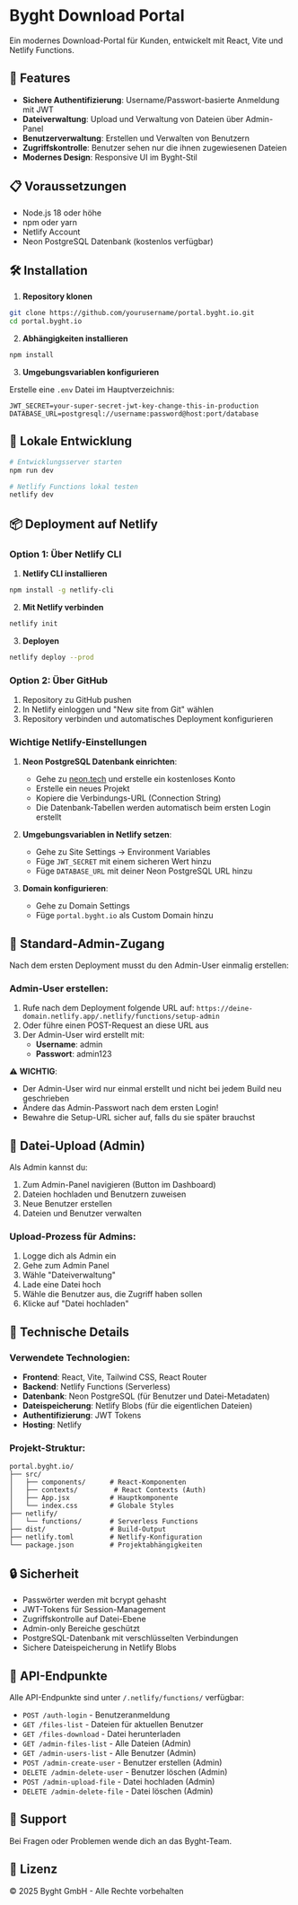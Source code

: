 # Byght Download Portal

Ein modernes Download-Portal für Kunden, entwickelt mit React, Vite und Netlify Functions.

## 🚀 Features

- **Sichere Authentifizierung**: Username/Passwort-basierte Anmeldung mit JWT
- **Dateiverwaltung**: Upload und Verwaltung von Dateien über Admin-Panel
- **Benutzerverwaltung**: Erstellen und Verwalten von Benutzern
- **Zugriffskontrolle**: Benutzer sehen nur die ihnen zugewiesenen Dateien
- **Modernes Design**: Responsive UI im Byght-Stil

## 📋 Voraussetzungen

- Node.js 18 oder höhe
- npm oder yarn
- Netlify Account
- Neon PostgreSQL Datenbank (kostenlos verfügbar)

## 🛠️ Installation 

1. **Repository klonen**
```bash
git clone https://github.com/yourusername/portal.byght.io.git
cd portal.byght.io
```

2. **Abhängigkeiten installieren**
```bash
npm install
```

3. **Umgebungsvariablen konfigurieren**

Erstelle eine `.env` Datei im Hauptverzeichnis:
```env
JWT_SECRET=your-super-secret-jwt-key-change-this-in-production
DATABASE_URL=postgresql://username:password@host:port/database
```

## 🚀 Lokale Entwicklung

```bash
# Entwicklungsserver starten
npm run dev

# Netlify Functions lokal testen
netlify dev
```

## 📦 Deployment auf Netlify

### Option 1: Über Netlify CLI

1. **Netlify CLI installieren**
```bash
npm install -g netlify-cli
```

2. **Mit Netlify verbinden**
```bash
netlify init
```

3. **Deployen**
```bash
netlify deploy --prod
```

### Option 2: Über GitHub

1. Repository zu GitHub pushen
2. In Netlify einloggen und "New site from Git" wählen
3. Repository verbinden und automatisches Deployment konfigurieren

### Wichtige Netlify-Einstellungen

1. **Neon PostgreSQL Datenbank einrichten**:
   - Gehe zu [neon.tech](https://neon.tech) und erstelle ein kostenloses Konto
   - Erstelle ein neues Projekt
   - Kopiere die Verbindungs-URL (Connection String)
   - Die Datenbank-Tabellen werden automatisch beim ersten Login erstellt

2. **Umgebungsvariablen in Netlify setzen**:
   - Gehe zu Site Settings → Environment Variables
   - Füge `JWT_SECRET` mit einem sicheren Wert hinzu
   - Füge `DATABASE_URL` mit deiner Neon PostgreSQL URL hinzu

2. **Domain konfigurieren**:
   - Gehe zu Domain Settings
   - Füge `portal.byght.io` als Custom Domain hinzu

## 👤 Standard-Admin-Zugang

Nach dem ersten Deployment musst du den Admin-User einmalig erstellen:

### Admin-User erstellen:
1. Rufe nach dem Deployment folgende URL auf: `https://deine-domain.netlify.app/.netlify/functions/setup-admin`
2. Oder führe einen POST-Request an diese URL aus
3. Der Admin-User wird erstellt mit:
   - **Username**: admin
   - **Passwort**: admin123

⚠️ **WICHTIG**: 
- Der Admin-User wird nur einmal erstellt und nicht bei jedem Build neu geschrieben
- Ändere das Admin-Passwort nach dem ersten Login!
- Bewahre die Setup-URL sicher auf, falls du sie später brauchst

## 📁 Datei-Upload (Admin)

Als Admin kannst du:
1. Zum Admin-Panel navigieren (Button im Dashboard)
2. Dateien hochladen und Benutzern zuweisen
3. Neue Benutzer erstellen
4. Dateien und Benutzer verwalten

### Upload-Prozess für Admins:
1. Logge dich als Admin ein
2. Gehe zum Admin Panel
3. Wähle "Dateiverwaltung"
4. Lade eine Datei hoch
5. Wähle die Benutzer aus, die Zugriff haben sollen
6. Klicke auf "Datei hochladen"

## 🔧 Technische Details

### Verwendete Technologien:
- **Frontend**: React, Vite, Tailwind CSS, React Router
- **Backend**: Netlify Functions (Serverless)
- **Datenbank**: Neon PostgreSQL (für Benutzer und Datei-Metadaten)
- **Dateispeicherung**: Netlify Blobs (für die eigentlichen Dateien)
- **Authentifizierung**: JWT Tokens
- **Hosting**: Netlify

### Projekt-Struktur:
```
portal.byght.io/
├── src/
│   ├── components/      # React-Komponenten
│   ├── contexts/         # React Contexts (Auth)
│   ├── App.jsx          # Hauptkomponente
│   └── index.css        # Globale Styles
├── netlify/
│   └── functions/       # Serverless Functions
├── dist/                # Build-Output
├── netlify.toml         # Netlify-Konfiguration
└── package.json         # Projektabhängigkeiten
```

## 🔒 Sicherheit

- Passwörter werden mit bcrypt gehasht
- JWT-Tokens für Session-Management
- Zugriffskontrolle auf Datei-Ebene
- Admin-only Bereiche geschützt
- PostgreSQL-Datenbank mit verschlüsselten Verbindungen
- Sichere Dateispeicherung in Netlify Blobs

## 📝 API-Endpunkte

Alle API-Endpunkte sind unter `/.netlify/functions/` verfügbar:

- `POST /auth-login` - Benutzeranmeldung
- `GET /files-list` - Dateien für aktuellen Benutzer
- `GET /files-download` - Datei herunterladen
- `GET /admin-files-list` - Alle Dateien (Admin)
- `GET /admin-users-list` - Alle Benutzer (Admin)
- `POST /admin-create-user` - Benutzer erstellen (Admin)
- `DELETE /admin-delete-user` - Benutzer löschen (Admin)
- `POST /admin-upload-file` - Datei hochladen (Admin)
- `DELETE /admin-delete-file` - Datei löschen (Admin)

## 🤝 Support

Bei Fragen oder Problemen wende dich an das Byght-Team.

## 📄 Lizenz

© 2025 Byght GmbH - Alle Rechte vorbehalten